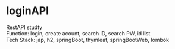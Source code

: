 # loginAPI
RestAPI studty <br>
Function: login, create acount, search ID, search PW, id list <br>
Tech Stack: jap, h2, springBoot, thymleaf, springBootWeb, lombok
